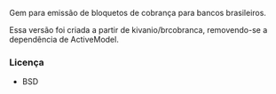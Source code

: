 Gem para emissão de bloquetos de cobrança para bancos brasileiros.

Essa versão foi criada a partir de kivanio/brcobranca, removendo-se a dependência de ActiveModel.

### Licença

* BSD
